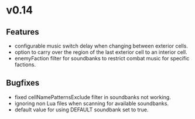 # v0.14

## Features
- configurable music switch delay when changing between exterior cells.
- option to carry over the region of the last exterior cell to an interior cell.
- enemyFaction filter for soundbanks to restrict combat music for specific factions.

## Bugfixes
- fixed cellNamePatternsExclude filter in soundbanks not working.
- ignoring non Lua files when scanning for available soundbanks.
- default value for using DEFAULT soundbank set to true.